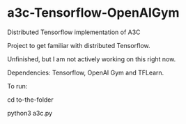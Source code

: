 # a3c-Tensorflow-OpenAIGym

Distributed Tensorflow implementation of A3C

Project to get familiar with distributed Tensorflow.

Unfinished, but I am not actively working on this right now.  

Dependencies: Tensorflow, OpenAI Gym and TFLearn. 

To run: 

cd to-the-folder

python3 a3c.py
